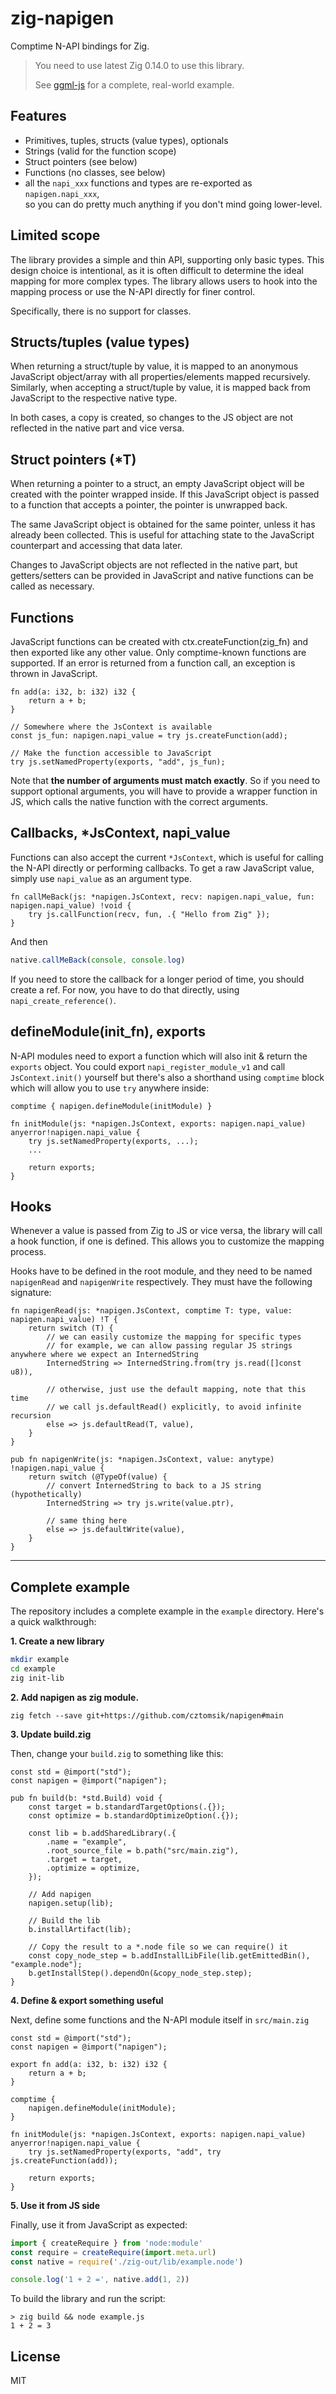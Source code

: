 # zig-napigen

Comptime N-API bindings for Zig.

> You need to use latest Zig 0.14.0 to use this library.
>
> See [ggml-js](https://github.com/cztomsik/ggml-js) for a complete, real-world
> example.

## Features

- Primitives, tuples, structs (value types), optionals
- Strings (valid for the function scope)
- Struct pointers (see below)
- Functions (no classes, see below)
- all the `napi_xxx` functions and types are re-exported as `napigen.napi_xxx`,\
  so you can do pretty much anything if you don't mind going lower-level.

## Limited scope

The library provides a simple and thin API, supporting only basic types. This
design choice is intentional, as it is often difficult to determine the ideal
mapping for more complex types. The library allows users to hook into the
mapping process or use the N-API directly for finer control.

Specifically, there is no support for classes.

## Structs/tuples (value types)

When returning a struct/tuple by value, it is mapped to an anonymous JavaScript
object/array with all properties/elements mapped recursively. Similarly, when
accepting a struct/tuple by value, it is mapped back from JavaScript to the
respective native type.

In both cases, a copy is created, so changes to the JS object are not reflected
in the native part and vice versa.

## Struct pointers (\*T)

When returning a pointer to a struct, an empty JavaScript object will be created
with the pointer wrapped inside. If this JavaScript object is passed to a
function that accepts a pointer, the pointer is unwrapped back.

The same JavaScript object is obtained for the same pointer, unless it has
already been collected. This is useful for attaching state to the JavaScript
counterpart and accessing that data later.

Changes to JavaScript objects are not reflected in the native part, but
getters/setters can be provided in JavaScript and native functions can be called
as necessary.

## Functions

JavaScript functions can be created with ctx.createFunction(zig_fn) and then
exported like any other value. Only comptime-known functions are supported. If
an error is returned from a function call, an exception is thrown in JavaScript.

```zig
fn add(a: i32, b: i32) i32 {
    return a + b;
}

// Somewhere where the JsContext is available
const js_fun: napigen.napi_value = try js.createFunction(add);

// Make the function accessible to JavaScript
try js.setNamedProperty(exports, "add", js_fun);
```

Note that **the number of arguments must match exactly**. So if you need to
support optional arguments, you will have to provide a wrapper function in JS,
which calls the native function with the correct arguments.

## Callbacks, \*JsContext, napi_value

Functions can also accept the current `*JsContext`, which is useful for calling
the N-API directly or performing callbacks. To get a raw JavaScript value,
simply use `napi_value` as an argument type.

```zig
fn callMeBack(js: *napigen.JsContext, recv: napigen.napi_value, fun: napigen.napi_value) !void {
    try js.callFunction(recv, fun, .{ "Hello from Zig" });
}
```

And then

```javascript
native.callMeBack(console, console.log)
```

If you need to store the callback for a longer period of time, you should create
a ref. For now, you have to do that directly, using `napi_create_reference()`.

## defineModule(init_fn), exports

N-API modules need to export a function which will also init & return the
`exports` object. You could export `napi_register_module_v1` and call
`JsContext.init()` yourself but there's also a shorthand using `comptime` block
which will allow you to use `try` anywhere inside:

```zig
comptime { napigen.defineModule(initModule) }

fn initModule(js: *napigen.JsContext, exports: napigen.napi_value) anyerror!napigen.napi_value {
    try js.setNamedProperty(exports, ...);
    ...

    return exports;
}
```

## Hooks

Whenever a value is passed from Zig to JS or vice versa, the library will call a
hook function, if one is defined. This allows you to customize the mapping
process.

Hooks have to be defined in the root module, and they need to be named
`napigenRead` and `napigenWrite` respectively. They must have the following
signature:

```zig
fn napigenRead(js: *napigen.JsContext, comptime T: type, value: napigen.napi_value) !T {
    return switch (T) {
        // we can easily customize the mapping for specific types
        // for example, we can allow passing regular JS strings anywhere where we expect an InternedString
        InternedString => InternedString.from(try js.read([]const u8)),

        // otherwise, just use the default mapping, note that this time
        // we call js.defaultRead() explicitly, to avoid infinite recursion
        else => js.defaultRead(T, value),
    }
}

pub fn napigenWrite(js: *napigen.JsContext, value: anytype) !napigen.napi_value {
    return switch (@TypeOf(value) {
        // convert InternedString to back to a JS string (hypothetically)
        InternedString => try js.write(value.ptr),

        // same thing here
        else => js.defaultWrite(value),
    }
}
```

---

## Complete example

The repository includes a complete example in the `example` directory. Here's a quick walkthrough:

**1. Create a new library**

```bash
mkdir example
cd example
zig init-lib
```

**2. Add napigen as zig module.**

```
zig fetch --save git+https://github.com/cztomsik/napigen#main
```

**3. Update build.zig**

Then, change your `build.zig` to something like this:

```zig
const std = @import("std");
const napigen = @import("napigen");

pub fn build(b: *std.Build) void {
    const target = b.standardTargetOptions(.{});
    const optimize = b.standardOptimizeOption(.{});

    const lib = b.addSharedLibrary(.{
        .name = "example",
        .root_source_file = b.path("src/main.zig"),
        .target = target,
        .optimize = optimize,
    });

    // Add napigen
    napigen.setup(lib);

    // Build the lib
    b.installArtifact(lib);

    // Copy the result to a *.node file so we can require() it
    const copy_node_step = b.addInstallLibFile(lib.getEmittedBin(), "example.node");
    b.getInstallStep().dependOn(&copy_node_step.step);
}
```

**4. Define & export something useful**

Next, define some functions and the N-API module itself in `src/main.zig`

```zig
const std = @import("std");
const napigen = @import("napigen");

export fn add(a: i32, b: i32) i32 {
    return a + b;
}

comptime {
    napigen.defineModule(initModule);
}

fn initModule(js: *napigen.JsContext, exports: napigen.napi_value) anyerror!napigen.napi_value {
    try js.setNamedProperty(exports, "add", try js.createFunction(add));

    return exports;
}
```

**5. Use it from JS side**

Finally, use it from JavaScript as expected:

```javascript
import { createRequire } from 'node:module'
const require = createRequire(import.meta.url)
const native = require('./zig-out/lib/example.node')

console.log('1 + 2 =', native.add(1, 2))
```

To build the library and run the script:

```
> zig build && node example.js
1 + 2 = 3
```

## License

MIT
